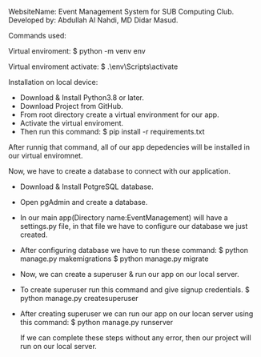 WebsiteName: Event Management System for SUB Computing Club.
Developed by: Abdullah Al Nahdi, MD Didar Masud.

Commands used:

Virtual enviroment:
$ python -m venv env

Virtual enviroment activate:
$ .\env\Scripts\activate

Installation on local device:

-  Download & Install Python3.8 or later.
-  Download Project from GitHub.
-  From root directory create a virtual environment for our app.
-  Activate the virtual enviroment.
-  Then run this command:
   $ pip install -r requirements.txt

After runnig that command, all of our app depedencies will be installed in our virtual enviromnet.

Now, we have to create a database to connect with our application.

-  Download & Install PotgreSQL database.
-  Open pgAdmin and create a database.
-  In our main app(Directory name:EventManagement) will have a settings.py file, in that file we have to configure our database we just created.
-  After configuring database we have to run these command:
   $ python manage.py makemigrations
   $ python manage.py migrate

-  Now, we can create a superuser & run our app on our local server.
-  To create superuser run this command and give signup credentials.
   $ python manage.py createsuperuser

-  After creating superuser we can run our app on our locan server using this command:
   $ python manage.py runserver

   If we can complete these steps without any error, then our project will run on our local server.
